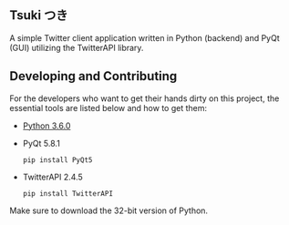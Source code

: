 Tsuki つき
-----
A simple Twitter client application written in Python (backend) and PyQt (GUI) utilizing the TwitterAPI library. 

Developing and Contributing
---------------------------
For the developers who want to get their hands dirty on this project, the essential tools are listed below and how to get them:

* [Python 3.6.0](https://www.python.org/downloads/release/python-360/)
* PyQt 5.8.1
    
    `pip install PyQt5`
* TwitterAPI 2.4.5

    `pip install TwitterAPI`

Make sure to download the 32-bit version of Python.